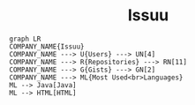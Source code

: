 <h1 align="center">Issuu</h1>

```mermaid
graph LR
COMPANY_NAME{Issuu}
COMPANY_NAME ---> U{Users} ---> UN[4]
COMPANY_NAME ---> R{Repositories} ---> RN[11]
COMPANY_NAME ---> G{Gists} ---> GN[2]
COMPANY_NAME ---> ML{Most Used<br>Languages}
ML --> Java[Java]
ML --> HTML[HTML]
```

